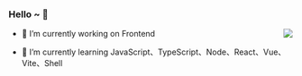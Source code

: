 ### Hello ~ 👋
<img align="right" src="https://github-readme-stats.vercel.app/api?username=suoyuesmile&show_icons=true&icon_color=CE1D2D&text_color=718096&bg_color=ffffff&hide_title=true" />

- 🔭 I’m currently working on Frontend

- 🌱 I’m currently learning JavaScript、TypeScript、Node、React、Vue、Vite、Shell



